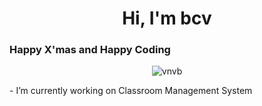 <h1 align="center">Hi, I'm bcv</h1>
<h3 align="left">Happy X'mas and Happy Coding</h3>
<!-- hello -->
<p align="center"> <img src="https://komarev.com/ghpvc/?username=vnvb&label=Profile%20views&color=0e75b6&style=flat" alt="vnvb" /> </p>- I’m currently working on Classroom Management System



